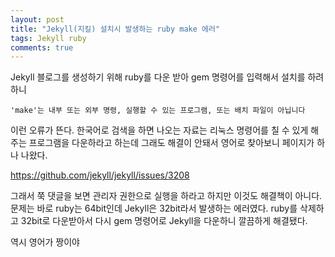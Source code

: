 ```yaml
---
layout: post
title: "Jekyll(지킬) 설치시 발생하는 ruby make 에러"
tags: Jekyll ruby
comments: true
---
```

Jekyll 블로그를 생성하기 위해 ruby를 다운 받아 gem 명령어를 입력해서 설치를 하려하니

``` 'make'는 내부 또는 외부 명령, 실행할 수 있는 프로그램, 또는 배치 파일이 아닙니다 ```

이런 오류가 뜬다. 한국어로 검색을 하면 나오는 자료는 리눅스 명령어를 칠 수 있게 해주는 프로그램을 다운하라고 하는데
그래도 해결이 안돼서 영어로 찾아보니 페이지가 하나 나왔다.

<https://github.com/jekyll/jekyll/issues/3208>

그래서 쭉 댓글을 보면 관리자 권한으로 실행을 하라고 하지만 이것도 해결책이 아니다.
문제는 바로 ruby는 64bit인데 Jekyll은 32bit라서 발생하는 에러였다.
ruby를 삭제하고 32bit로 다운받아서 다시 gem 명령어로 Jekyll을 다운하니 깔끔하게 해결됐다.

역시 영어가 짱이야
